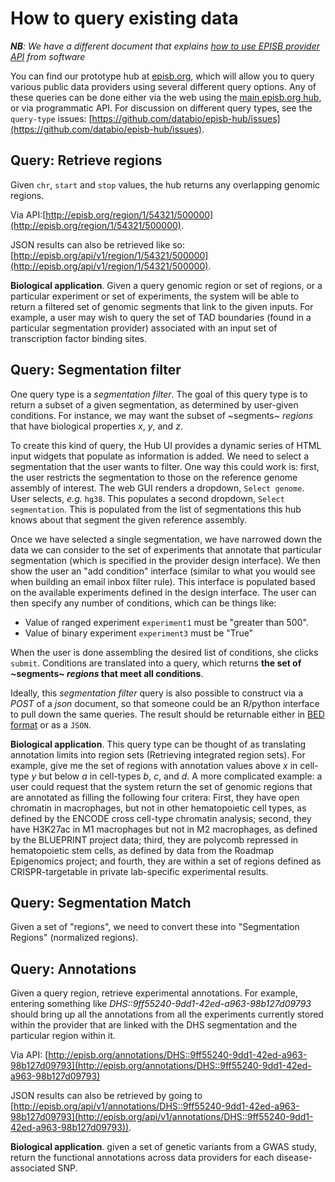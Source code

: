 # How to query existing data

***NB**: We have a different document that explains [how to use EPISB provider API](http://code.databio.org/episb/howto-use-episb-API-calls/) from software*

You can find our prototype hub at [episb.org](http://episb.org), which will allow you to query various public data providers using several different query options. Any of these queries can be done either via the web using the [main episb.org hub](http://episb.org), or via programmatic API. For discussion on different query types, see the `query-type` issues: [https://github.com/databio/episb-hub/issues](https://github.com/databio/episb-hub/issues). 

## Query: Retrieve regions

Given `chr`, `start` and `stop` values, the hub returns any overlapping genomic regions. 

Via API:[http://episb.org/region/1/54321/500000](http://episb.org/region/1/54321/500000).

JSON results can also be retrieved like so: [http://episb.org/api/v1/region/1/54321/500000](http://episb.org/api/v1/region/1/54321/500000).

**Biological application**. Given a query genomic region or set of regions, or a particular experiment or set of experiments, the system will be able to return a filtered set of genomic segments that link to the given inputs. For example, a user may wish to query the set of TAD boundaries (found in a particular segmentation provider) associated with an input set of transcription factor binding sites.

## Query: Segmentation filter


One  query type is a *segmentation filter*. The goal of this query type is to return a subset of a given segmentation, as determined by user-given conditions. For instance, we may want the subset of ~segments~ *regions* that have biological properties *x*, *y*, and *z*. 

To create this kind of query, the Hub UI provides a dynamic series of HTML input widgets that populate as information is added. We need to select a segmentation that the user wants to filter. One way this could work is: first, the user restricts the segmentation to those on the reference genome assembly of interest. The web GUI renders a dropdown, `Select genome`. User selects, *e.g.* `hg38`. This populates a second dropdown, `Select segmentation`. This is populated from the list of segmentations this hub knows about that segment the given reference assembly.

Once we have selected a single segmentation, we have narrowed down the data we can consider to the set of experiments that annotate that particular segmentation (which is specified in the provider design interface). We then show the user an "add condition" interface (similar to what you would see when building an email inbox filter rule). This interface is populated based on the available experiments defined in the design interface. The user can then specify any number of conditions, which can be things like:

- Value of ranged experiment `experiment1` must be "greater than 500".
- Value of binary experiment `experiment3` must be "True"

When the user is done assembling the desired list of conditions, she clicks `submit`. Conditions are translated into a query, which returns **the set of ~segments~ *regions* that meet all conditions**.

Ideally, this *segmentation filter* query is also possible to construct via a *POST* of a *json* document, so that someone could be an R/python interface to pull down the same queries. The result should be returnable either in [BED format](https://genome.ucsc.edu/FAQ/FAQformat.html#format1) or as a `JSON`.

**Biological application**. This query type can be thought of as translating annotation limits into region sets (Retrieving integrated region sets). For example, give me the set of regions with annotation values above *x* in cell-type *y* but below *a* in cell-types *b*, *c*, and *d*. A more complicated example: a user could request that the system return the set of genomic regions that are annotated as filling the following four critera: First, they have open chromatin in macrophages, but not in other hematopoietic cell types, as defined by the ENCODE cross cell-type chromatin analysis; second, they have H3K27ac in M1 macrophages but not in M2 macrophages, as defined by the BLUEPRINT project data; third, they are polycomb repressed in hematopoietic stem cells, as defined by data from the Roadmap Epigenomics project; and fourth, they are within a set of regions defined as CRISPR-targetable in private lab-specific experimental results.

## Query: Segmentation Match

Given a set of "regions", we need to convert these into "Segmentation Regions" (normalized regions).

## Query: Annotations

Given a query region, retrieve experimental annotations. For example, entering something like *DHS::9ff55240-9dd1-42ed-a963-98b127d09793* should bring up all the annotations from all the experiments currently stored within the provider that are linked with the DHS segmentation and the particular region within it.

Via API: [http://episb.org/annotations/DHS::9ff55240-9dd1-42ed-a963-98b127d09793](http://episb.org/annotations/DHS::9ff55240-9dd1-42ed-a963-98b127d09793)

JSON results can also be retrieved by going to [http://episb.org/api/v1/annotations/DHS::9ff55240-9dd1-42ed-a963-98b127d09793](http://episb.org/api/v1/annotations/DHS::9ff55240-9dd1-42ed-a963-98b127d09793)).

**Biological application**. given a set of genetic variants from a GWAS study, return the functional annotations across data providers for each disease-associated SNP.

